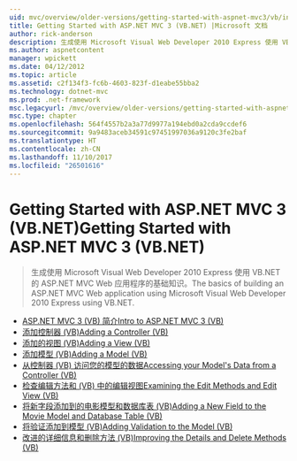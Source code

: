 ```yaml
---
uid: mvc/overview/older-versions/getting-started-with-aspnet-mvc3/vb/index
title: Getting Started with ASP.NET MVC 3 (VB.NET) |Microsoft 文档
author: rick-anderson
description: 生成使用 Microsoft Visual Web Developer 2010 Express 使用 VB.NET 的 ASP.NET MVC Web 应用程序的基础知识。
ms.author: aspnetcontent
manager: wpickett
ms.date: 04/12/2012
ms.topic: article
ms.assetid: c2f134f3-fc6b-4603-823f-d1eabe55bba2
ms.technology: dotnet-mvc
ms.prod: .net-framework
msc.legacyurl: /mvc/overview/older-versions/getting-started-with-aspnet-mvc3/vb
msc.type: chapter
ms.openlocfilehash: 564f4557b2a3a77d9977a194ebd0a2cda9ccdef6
ms.sourcegitcommit: 9a9483aceb34591c97451997036a9120c3fe2baf
ms.translationtype: HT
ms.contentlocale: zh-CN
ms.lasthandoff: 11/10/2017
ms.locfileid: "26501616"
---
```

<a name="getting-started-with-aspnet-mvc-3-vbnet"></a><span data-ttu-id="0e5f9-103">Getting Started with ASP.NET MVC 3 (VB.NET)</span><span class="sxs-lookup"><span data-stu-id="0e5f9-103">Getting Started with ASP.NET MVC 3 (VB.NET)</span></span>
====================
> <span data-ttu-id="0e5f9-104">生成使用 Microsoft Visual Web Developer 2010 Express 使用 VB.NET 的 ASP.NET MVC Web 应用程序的基础知识。</span><span class="sxs-lookup"><span data-stu-id="0e5f9-104">The basics of building an ASP.NET MVC Web application using Microsoft Visual Web Developer 2010 Express using VB.NET.</span></span>


- [<span data-ttu-id="0e5f9-105">ASP.NET MVC 3 (VB) 简介</span><span class="sxs-lookup"><span data-stu-id="0e5f9-105">Intro to ASP.NET MVC 3 (VB)</span></span>](intro-to-aspnet-mvc-3.md)
- [<span data-ttu-id="0e5f9-106">添加控制器 (VB)</span><span class="sxs-lookup"><span data-stu-id="0e5f9-106">Adding a Controller (VB)</span></span>](adding-a-controller.md)
- [<span data-ttu-id="0e5f9-107">添加的视图 (VB)</span><span class="sxs-lookup"><span data-stu-id="0e5f9-107">Adding a View (VB)</span></span>](adding-a-view.md)
- [<span data-ttu-id="0e5f9-108">添加模型 (VB)</span><span class="sxs-lookup"><span data-stu-id="0e5f9-108">Adding a Model (VB)</span></span>](adding-a-model.md)
- [<span data-ttu-id="0e5f9-109">从控制器 (VB) 访问您的模型的数据</span><span class="sxs-lookup"><span data-stu-id="0e5f9-109">Accessing your Model's Data from a Controller (VB)</span></span>](accessing-your-models-data-from-a-controller.md)
- [<span data-ttu-id="0e5f9-110">检查编辑方法和 (VB) 中的编辑视图</span><span class="sxs-lookup"><span data-stu-id="0e5f9-110">Examining the Edit Methods and Edit View (VB)</span></span>](examining-the-edit-methods-and-edit-view.md)
- [<span data-ttu-id="0e5f9-111">将新字段添加到的电影模型和数据库表 (VB)</span><span class="sxs-lookup"><span data-stu-id="0e5f9-111">Adding a New Field to the Movie Model and Database Table (VB)</span></span>](adding-a-new-field.md)
- [<span data-ttu-id="0e5f9-112">将验证添加到模型 (VB)</span><span class="sxs-lookup"><span data-stu-id="0e5f9-112">Adding Validation to the Model (VB)</span></span>](adding-validation-to-the-model.md)
- [<span data-ttu-id="0e5f9-113">改进的详细信息和删除方法 (VB)</span><span class="sxs-lookup"><span data-stu-id="0e5f9-113">Improving the Details and Delete Methods (VB)</span></span>](improving-the-details-and-delete-methods.md)
